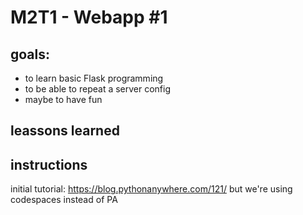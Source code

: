 # M2T1 - Webapp #1

## goals:
- to learn basic Flask programming
- to be able to repeat a server config
- maybe to have fun

## leassons learned

## instructions
initial tutorial: https://blog.pythonanywhere.com/121/
but we're using codespaces instead of PA